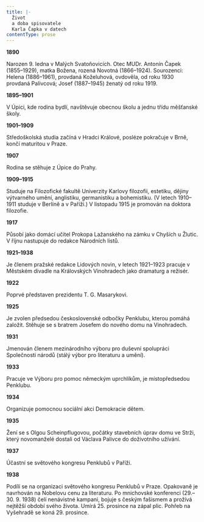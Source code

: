 ```yaml
---
title: |-
  Život
  a doba spisovatele
  Karla Čapka v datech
contentType: prose
---
```


  

**1890**

Narozen 9. ledna v Malých Svatoňovicích. Otec MUDr. Antonín Čapek (1855–1929), matka Božena, rozená Novotná (1866–1924). Sourozenci: Helena (1886–1961), provdaná Koželuhová, ovdověla, od roku 1930 provdaná Palivcová; Josef (1887–1945) ženatý od roku 1919.

  

**1895–1901**

V Úpici, kde rodina bydlí, navštěvuje obecnou školu a jednu třídu měšťanské školy.

  

**1901–1909**

Středoškolská studia začíná v Hradci Králové, posléze pokračuje v Brně, končí maturitou v Praze.

  

**1907**

Rodina se stěhuje z Úpice do Prahy.

  

**1909–1915**

Studuje na Filozofické fakultě Univerzity Karlovy filozofii, estetiku, dějiny výtvarného umění, anglistiku, germanistiku a bohemistiku. (V letech 1910–1911 studuje v Berlíně a v Paříži.) V listopadu 1915 je promován na doktora filozofie.

  

**1917**

Působí jako domácí učitel Prokopa Lažanského na zámku v Chyších u Žlutic. V říjnu nastupuje do redakce Národních listů.

  

**1921–1938**

Je členem pražské redakce Lidových novin, v letech 1921–1923 pracuje v Městském divadle na Královských Vinohradech jako dramaturg a režisér.

  

**1922**

Poprvé představen prezidentu T. G. Masarykovi.

  

**1925**

Je zvolen předsedou československé odbočky Penklubu, kterou pomáhá založit. Stěhuje se s bratrem Josefem do nového domu na Vinohradech.

  

**1931**

Jmenován členem mezinárodního výboru pro duševní spolupráci Společnosti národů (stálý výbor pro literaturu a umění).

  

**1933**

Pracuje ve Výboru pro pomoc německým uprchlíkům, je místopředsedou Penklubu.

  

**1934**

Organizuje pomocnou sociální akci Demokracie dětem.

  

**1935**

Žení se s Olgou Scheinpflugovou, počátky stavebních úprav domu ve Strži, který novomanželé dostali od Václava Palivce do doživotního užívání.

  

**1937**

Účastní se světového kongresu Penklubů v Paříži.

  

**1938**

Podílí se na organizaci světového kongresu Penklubů v Praze. Opakovaně je navrhován na Nobelovu cenu za literaturu. Po mnichovské konferenci (29.–30. 9. 1938) čelí nenávistné kampani, bojuje s českým fašismem a prožívá nejtěžší období svého života. Umírá 25. prosince na zápal plic. Pohřeb na Vyšehradě se koná 29. prosince.
